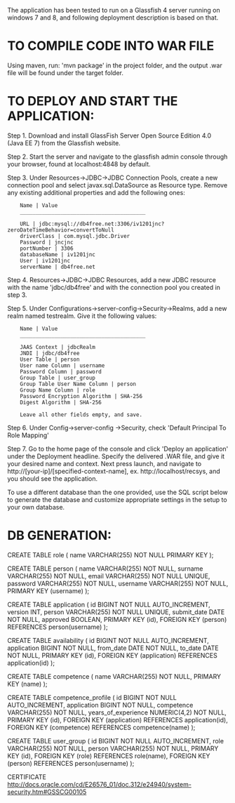 

The application has been tested to run on a Glassfish 4 server running on windows 7 and 8, and following deployment description is based on that.


# TO COMPILE CODE INTO WAR FILE

Using maven, run: 'mvn package' in the project folder, and the output .war file will be found under the target folder.


# TO DEPLOY AND START THE APPLICATION:

Step 1. Download and install GlassFish Server Open Source Edition 4.0 (Java EE 7) from the Glassfish website.

Step 2. Start the server and navigate to the glassfish admin console through your browser, found at localhost:4848 by default.

Step 3. Under Resources->JDBC->JDBC Connection Pools, create a new connection pool and select javax.sql.DataSource as Resource type.
		Remove any existing additional properties and add the following ones:

		Name | Value
		________________________________________
		
		URL | jdbc:mysql://db4free.net:3306/iv1201jnc?zeroDateTimeBehavior=convertToNull
		driverClass | com.mysql.jdbc.Driver
		Password | jncjnc
		portNumber | 3306
		databaseName | iv1201jnc
		User | iv1201jnc
		serverName | db4free.net

Step 4. Resources->JDBC->JDBC Resources, add a new JDBC resource with the name 'jdbc/db4free' and with the connection pool you created
		in step 3.
		
Step 5. Under Configurations->server-config->Security->Realms, add a new realm named testrealm. Give it the following values:

		Name | Value
		________________________________________

		JAAS Context | jdbcRealm
		JNDI | jdbc/db4free
		User Table | person
		User name Column | username
		Password Column | password
		Group Table | user_group
		Group Table User Name Column | person
		Group Name Column | role
		Password Encryption Algorithm | SHA-256
		Digest Algorithm | SHA-256
		
		Leave all other fields empty, and save.

Step 6. Under Config->server-config ->Security, check 'Default Principal To Role Mapping'
		
Step 7. Go to the home page of the console and click 'Deploy an application' under the Deployment headline.
		Specify the delivered .WAR file, and give it your desired name and context. Next press launch, and navigate
		to http://[your-ip]/[specified-context-name], ex. http://localhost/recsys, and you should see the application.
		
		

To use a different database than the one provided, use the SQL script below to generate the database and customize appropriate settings
in the setup to your own database.

# DB GENERATION:

CREATE TABLE role (
name VARCHAR(255) NOT NULL PRIMARY KEY
);

CREATE TABLE person (
name VARCHAR(255) NOT NULL,
surname VARCHAR(255) NOT NULL,
email VARCHAR(255) NOT NULL UNIQUE,
password VARCHAR(255) NOT NULL,
username VARCHAR(255) NOT NULL,
PRIMARY KEY (username)
);

CREATE TABLE application (
id BIGINT NOT NULL AUTO_INCREMENT,
version INT,
person VARCHAR(255) NOT NULL UNIQUE,
submit_date DATE NOT NULL,
approved BOOLEAN,
PRIMARY KEY (id),
FOREIGN KEY (person) REFERENCES person(username)
);

CREATE TABLE availability (
id BIGINT NOT NULL AUTO_INCREMENT,
application BIGINT NOT NULL,
from_date DATE NOT NULL,
to_date DATE NOT NULL,
PRIMARY KEY (id),
FOREIGN KEY (application) REFERENCES application(id)
);

CREATE TABLE competence (
name VARCHAR(255) NOT NULL,
PRIMARY KEY (name)
);

CREATE TABLE competence_profile (
id BIGINT NOT NULL AUTO_INCREMENT,
application BIGINT NOT NULL,
competence VARCHAR(255) NOT NULL,
years_of_experience NUMERIC(4,2) NOT NULL,
PRIMARY KEY (id),
FOREIGN KEY (application) REFERENCES application(id),
FOREIGN KEY (competence) REFERENCES competence(name)
);

CREATE TABLE user_group (
id BIGINT NOT NULL AUTO_INCREMENT,
role VARCHAR(255) NOT NULL,
person VARCHAR(255) NOT NULL,
PRIMARY KEY (id),
FOREIGN KEY (role) REFERENCES role(name),
FOREIGN KEY (person) REFERENCES person(username)
);

CERTIFICATE
http://docs.oracle.com/cd/E26576_01/doc.312/e24940/system-security.htm#GSSCG00105